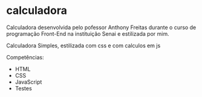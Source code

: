 # calculadora
Calculadora desenvolvida pelo pofessor Anthony Freitas durante o curso de programação Front-End na instituição Senai e estilizada por mim.

Calculadora Simples, estilizada com css e com calculos em js

Competências:
* HTML
* CSS
* JavaScript
* Testes
